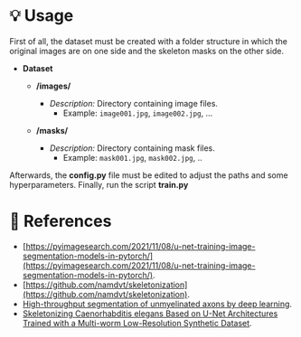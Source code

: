 # 💡 Usage
First of all, the dataset must be created with a folder structure in which the original images are on one side and the skeleton masks on the other side.
- **Dataset**
  - **/images/**
    - *Description:* Directory containing image files.
      - Example: `image001.jpg`, `image002.jpg`, ...

  - **/masks/**
    - *Description:* Directory containing mask files.
      - Example: `mask001.jpg`, `mask002.jpg`, ..


Afterwards, the **config.py** file must be edited to adjust the paths and some hyperparameters.
Finally, run the script **train.py**


# 📝 References 
* [https://pyimagesearch.com/2021/11/08/u-net-training-image-segmentation-models-in-pytorch/](https://pyimagesearch.com/2021/11/08/u-net-training-image-segmentation-models-in-pytorch/).
* [https://github.com/namdvt/skeletonization](https://github.com/namdvt/skeletonization).
* [High-throughput segmentation of unmyelinated axons by deep learning](https://doi.org/10.1038/s41598-022-04854-3).
* [Skeletonizing Caenorhabditis elegans Based on U-Net Architectures Trained with a Multi-worm Low-Resolution Synthetic Dataset](https://doi.org/10.1007/s11263-023-01818-6).

